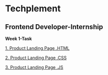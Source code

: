 # Techplement

## Frontend Developer-Internship

**Week 1-Task**

[1. Product Landing Page .HTML](https://github.com/karthikeyan-2005/Techplement/blob/main/Week%201-Task/Transease.html)

[2. Product Landing Page .CSS](https://github.com/karthikeyan-2005/Techplement/blob/main/Week%201-Task/Transease.css)

[3. Product Landing Page .JS](https://github.com/karthikeyan-2005/Bharat-Internship/blob/main/Programs/Iris%20Program.ipynb)
